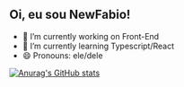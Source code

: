 ## Oi, eu sou NewFabio!

- 🔭 I’m currently working on Front-End
- 🌱 I’m currently learning Typescript/React
- 😄 Pronouns: ele/dele

[![Anurag's GitHub stats](https://github-readme-stats.vercel.app/api?NewFabio=anuraghazra)](https://github.com/anuraghazra/github-readme-stats)
